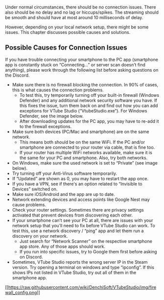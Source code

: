 Under normal circumstances, there should be no connection issues. There also should be no delay and no lag or hiccups/spikes. The streaming should be smooth and should have at most around 10 milliseconds of delay.

However, depending on your local network setup, there might be some issues. This chapter discusses possible causes and solutions.


## Possible Causes for Connection Issues

If you have trouble connecting your smartphone to the PC app (smartphone app is constantly stuck on “Connecting…” or server scan doesn’t find anything), please work through the following list before asking questions on the Discord. 

* Make sure there is no firewall blocking the connection. In 90% of cases, this is what causes the connection problems.
  * To test this, try temporarily turning off your built-in firewall (Windows Defender) and any additional network security software you have. If this fixes the issue, turn them back on and find out how you can add exceptions for VTube Studio (“VtubeStudio.exe”). For Windows Defender, see the image below.
  * After downloading updates for the PC app, you may have to re-add it to the firewall exceptions.
* Make sure both devices (PC/Mac and smartphone) are on the same network.
  * This means both should be on the same WiFi. If the PC and/or smartphone are connected to your router via cable, that is fine too.
  * If your router has multiple WiFi networks available, make sure it is the same for your PC and smartphone. Also, try both networks.
* On Windows, make sure the used network is set to “Private” (see image below).
* Try turning off your Anti-Virus software temporarily.
* If “Updated” are shown as 0, you may have to restart the app once.
* If you have a VPN, see if there's an option related to “Invisible to Devices” switched on.
* Make sure iOS/Android and the app are up to date.
* Network extending devices and access points like Google Nest may cause problems.
* Check your router settings. Sometimes there are privacy settings activated that prevent devices from discovering each other.
* If your smartphone can’t see your PC at all, there are issues with your network setup that you’ll need to fix before VTube Studio can work. To test this, use a network discovery / “ping” app and let them run a discovery on your network.
  * Just search for “Network Scanner” on the respective smartphone app store. Any of those apps should work.
  * If you run into specific issues, try to Google them first before asking on Discord.
* Sometimes, VTube Studio reports the wrong server IP in the Steam version. Try opening a terminal on windows and type “ipconfig”. If this shows IPs not listed in VTube Studio, try out all of them in the smartphone app.

[[https://raw.githubusercontent.com/wiki/DenchiSoft/VTubeStudio/img/firewall_config.png]]



